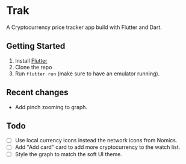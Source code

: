 # Trak

A Cryptocurrency price tracker app build with Flutter and Dart.

## Getting Started

1. Install [Flutter](https://flutter.io)
2. Clone the repo
3. Run `flutter run` (make sure to have an emulator running).

## Recent changes
- Add pinch zooming to graph.
## Todo

- [ ] Use local currency icons instead the network icons from Nomics.
- [ ] Add "Add card" card to add more cryptocurrency to the watch list.
- [ ] Style the graph to match the soft UI theme.
